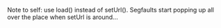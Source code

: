 Note to self: use load() instead of setUrl(). Segfaults start popping up all over the place when setUrl is around...
